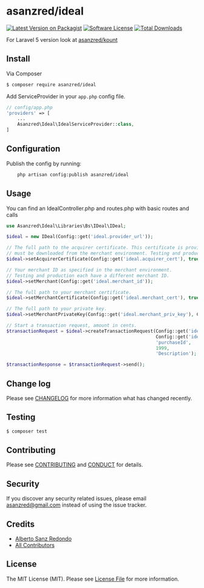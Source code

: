 # asanzred/ideal

[![Latest Version on Packagist][ico-version]][link-packagist]
[![Software License][ico-license]](LICENSE.md)
[![Total Downloads][ico-downloads]][link-downloads]

For Laravel 5 version look at [asanzred/kount][link-laravel5]

## Install

Via Composer

``` bash
$ composer require asanzred/ideal
```

Add ServiceProvider in your `app.php` config file.

```php
// config/app.php
'providers' => [
    ...
    Asanzred\Ideal\IdealServiceProvider::class,
]
```

## Configuration

Publish the config by running:

``` bash
    php artisan config:publish asanzred/ideal
```

## Usage

You can find an IdealController.php and routes.php with basic routes and calls

``` php
use Asanzred\Ideal\Libraries\Bs\IDeal\IDeal;

$ideal = new IDeal(Config::get('ideal.provider_url'));

// The full path to the acquirer certificate. This certificate is provided by your iDeal provider and
// must be downloaded from the merchant environment. Testing and production have different certificates.
$ideal->setAcquirerCertificate(Config::get('ideal.acquirer_cert'), true);

// Your merchant ID as specified in the merchant environment.
// Testing and production each have a different merchant ID.
$ideal->setMerchant(Config::get('ideal.merchant_id'));

// The full path to your merchant certificate.
$ideal->setMerchantCertificate(Config::get('ideal.merchant_cert'), true);

// The full path to your private key.
$ideal->setMerchantPrivateKey(Config::get('ideal.merchant_priv_key'), Config::get('ideal.merchant_priv_key_passwd'), true);

// Start a transaction request, amount in cents.
$transactionRequest = $ideal->createTransactionRequest(Config::get('ideal.merchant_issuer'), 
                                                       Config::get('ideal.merchant_return_url'), 
                                                       'purchaseId', 
                                                       1999, 
                                                       'Description');

$transactionResponse = $transactionRequest->send();

```

## Change log

Please see [CHANGELOG](CHANGELOG.md) for more information what has changed recently.

## Testing

``` bash
$ composer test
```

## Contributing

Please see [CONTRIBUTING](CONTRIBUTING.md) and [CONDUCT](CONDUCT.md) for details.

## Security

If you discover any security related issues, please email asanzred@gmail.com instead of using the issue tracker.

## Credits

- [Alberto Sanz Redondo][link-author]
- [All Contributors][link-contributors]

## License

The MIT License (MIT). Please see [License File](LICENSE.md) for more information.

[ico-version]: https://img.shields.io/packagist/v/asanzred/ideal.svg?style=flat-square
[ico-license]: https://img.shields.io/badge/license-MIT-brightgreen.svg?style=flat-square
[ico-downloads]: https://img.shields.io/packagist/dt/asanzred/ideal.svg?style=flat-square

[link-packagist]: https://packagist.org/packages/asanzred/ideal
[link-downloads]: https://packagist.org/packages/asanzred/ideal
[link-author]: https://github.com/asanzred
[link-contributors]: ../../contributors
[link-laravel5]: https://github.com/asanzred/kount
